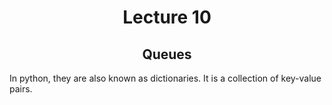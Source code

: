 <div align = "center">

# Lecture 10
## Queues
  
</div>

In python, they are also known as dictionaries. It is a collection of key-value pairs. 
